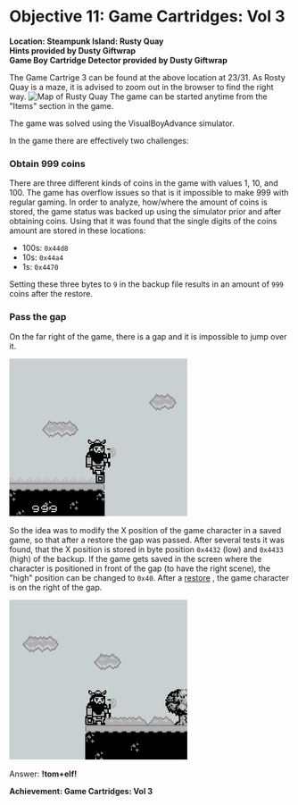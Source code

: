 # Objective 11: Game Cartridges: Vol 3
**Location: Steampunk Island: Rusty Quay**  
**Hints provided by Dusty Giftwrap**  
**Game Boy Cartridge Detector provided by Dusty Giftwrap**

The Game Cartrige 3 can be found at the above location at 23/31. As Rosty Quay is a maze, it is advised to zoom out in the browser to find the right way.
![Map of Rusty Quay](Rusty%20Quay.png)
The game can be started anytime from the "Items" section in the game.

The game was solved using the VisualBoyAdvance simulator.

In the game there are effectively two challenges:

### Obtain 999 coins
There are three different kinds of coins in the game with values 1, 10, and 100. The game has overflow issues so that is it impossible to make 999 with regular gaming.
In order to analyze, how/where the amount of coins is stored, the game status was backed up using the simulator prior and after obtaining coins.
Using that it was found that the single digits of the coins amount are stored in these locations:

- 100s: `0x44d8`
- 10s: `0x44a4`
- 1s: `0x4470`

Setting these three bytes to `9` in the backup file results in an amount of `999` coins after the restore.

### Pass the gap
On the far right of the game, there is a gap and it is impossible to jump over it.

![gap](gap.png)

So the idea was to modify the X position of the game character in a saved game, so that after a restore the gap was passed.
After several tests it was found, that the X position is stored in byte position `0x4432` (low) and `0x4433` (high) of the backup.
If the game gets saved in the screen where the character is positioned in front of the gap (to have the right scene), the "high" position can be changed to `0x40`. After a [restore](game0.sgm) , the game character is on the right of the gap.

![gap passed](gap2.png)

Answer: **!tom+elf!**


**Achievement: Game Cartridges: Vol 3**
<!--stackedit_data:
eyJoaXN0b3J5IjpbMTIxNzA3NjI1MSwtMTEzNTk2OTUxNywtMT
E0MzE3MDM5NywtOTA0MTQzOTI4LC0xMDUxMTUzNjUwLDgzNzQy
ODQwNSwxNDQ4NTcxOTU4LC0xMTQxODQ1Mjg5LC0xNjU2NjQ3Nj
U0LC0yNTU2OTUwNDYsLTIwMTAxOTI2M119
-->